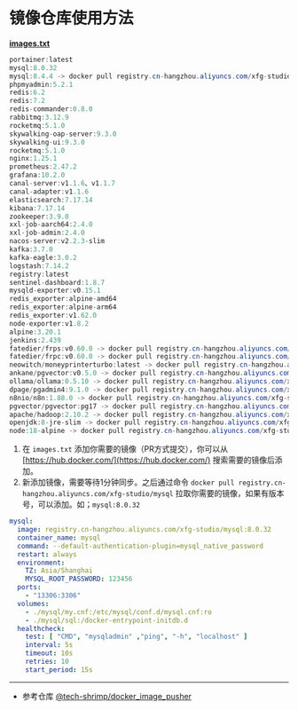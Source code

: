 # 镜像仓库使用方法

[**images.txt**](https://github.com/fuzhengwei/docker-image-pusher/blob/main/images.txt)

```java
portainer:latest
mysql:8.0.32
mysql:8.4.4 -> docker pull registry.cn-hangzhou.aliyuncs.com/xfg-studio/mysql:8.4.4
phpmyadmin:5.2.1
redis:6.2
redis:7.2
redis-commander:0.8.0
rabbitmq:3.12.9
rocketmq:5.1.0
skywalking-oap-server:9.3.0
skywalking-ui:9.3.0
rocketmq:5.1.0
nginx:1.25.1
prometheus:2.47.2
grafana:10.2.0
canal-server:v1.1.6、v1.1.7
canal-adapter:v1.1.6
elasticsearch:7.17.14
kibana:7.17.14
zookeeper:3.9.0
xxl-job-aarch64:2.4.0
xxl-job-admin:2.4.0
nacos-server:v2.2.3-slim
kafka:3.7.0
kafka-eagle:3.0.2
logstash:7.14.2
registry:latest
sentinel-dashboard:1.8.7
mysqld-exporter:v0.15.1
redis_exporter:alpine-amd64
redis_exporter:alpine-arm64
redis_exporter:v1.62.0
node-exporter:v1.8.2
alpine:3.20.1
jenkins:2.439
fatedier/frps:v0.60.0 -> docker pull registry.cn-hangzhou.aliyuncs.com/xfg-studio/frps:v0.60.0
fatedier/frpc:v0.60.0 -> docker pull registry.cn-hangzhou.aliyuncs.com/xfg-studio/frpc:v0.60.0
neowitch/moneyprinterturbo:latest -> docker pull registry.cn-hangzhou.aliyuncs.com/xfg-studio/moneyprinterturbo:latest
ankane/pgvector:v0.5.0 -> docker pull registry.cn-hangzhou.aliyuncs.com/xfg-studio/pgvector:v0.5.0
ollama/ollama:0.5.10 -> docker pull registry.cn-hangzhou.aliyuncs.com/xfg-studio/ollama:0.5.10
dpage/pgadmin4:9.1.0 -> docker pull registry.cn-hangzhou.aliyuncs.com/xfg-studio/pgadmin4:9.1.0
n8nio/n8n:1.88.0 -> docker pull registry.cn-hangzhou.aliyuncs.com/xfg-studio/n8n:1.88.0
pgvector/pgvector:pg17 -> docker pull registry.cn-hangzhou.aliyuncs.com/xfg-studio/pgvector:pg17
apache/hadoop:2.10.2 -> docker pull registry.cn-hangzhou.aliyuncs.com/xfg-studio/hadoop:2.10.2
openjdk:8-jre-slim -> docker pull registry.cn-hangzhou.aliyuncs.com/xfg-studio/openjdk:8-jre-slim
node:18-alpine -> docker pull registry.cn-hangzhou.aliyuncs.com/xfg-studio/node:18-alpine
```

1. 在 `images.txt` 添加你需要的镜像（PR方式提交），你可以从 [https://hub.docker.com/](https://hub.docker.com/) 搜索需要的镜像后添加。
2. 新添加镜像，需要等待1分钟同步。之后通过命令 `docker pull registry.cn-hangzhou.aliyuncs.com/xfg-studio/mysql` 拉取你需要的镜像，如果有版本号，可以添加。如；`mysql:8.0.32`

```yml
mysql:
  image: registry.cn-hangzhou.aliyuncs.com/xfg-studio/mysql:8.0.32
  container_name: mysql
  command: --default-authentication-plugin=mysql_native_password
  restart: always
  environment:
    TZ: Asia/Shanghai
    MYSQL_ROOT_PASSWORD: 123456
  ports:
    - "13306:3306"
  volumes:
    - ./mysql/my.cnf:/etc/mysql/conf.d/mysql.cnf:ro
    - ./mysql/sql:/docker-entrypoint-initdb.d
  healthcheck:
    test: [ "CMD", "mysqladmin" ,"ping", "-h", "localhost" ]
    interval: 5s
    timeout: 10s
    retries: 10
    start_period: 15s
```

---

- 参考仓库 [@tech-shrimp/docker_image_pusher](https://github.com/tech-shrimp/docker_image_pusher)
